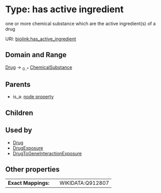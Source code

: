 
# Type: has active ingredient


one or more chemical substance which are the active ingredient(s) of a drug

URI: [biolink:has_active_ingredient](https://w3id.org/biolink/vocab/has_active_ingredient)


## Domain and Range

[Drug](Drug.md) ->  <sub>0..*</sub> [ChemicalSubstance](ChemicalSubstance.md)

## Parents

 *  is_a: [node property](node_property.md)

## Children


## Used by

 * [Drug](Drug.md)
 * [DrugExposure](DrugExposure.md)
 * [DrugToGeneInteractionExposure](DrugToGeneInteractionExposure.md)

## Other properties

|  |  |  |
| --- | --- | --- |
| **Exact Mappings:** | | WIKIDATA:Q912807 |


